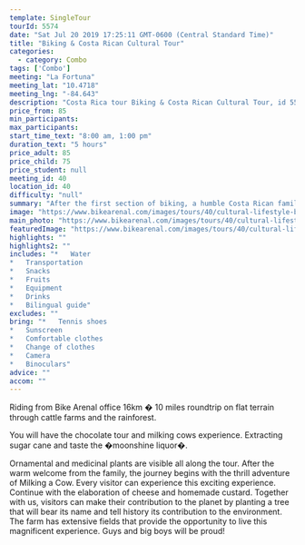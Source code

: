 ```yaml
---
template: SingleTour
tourId: 5574
date: "Sat Jul 20 2019 17:25:11 GMT-0600 (Central Standard Time)"
title: "Biking & Costa Rican Cultural Tour"
categories: 
  - category: Combo
tags: ['Combo']
meeting: "La Fortuna"
meeting_lat: "10.4718"
meeting_lng: "-84.643"
description: "Costa Rica tour Biking & Costa Rican Cultural Tour, id 5574"
price_from: 85
min_participants: 
max_participants: 
start_time_text: "8:00 am, 1:00 pm"
duration_text: "5 hours"
price_adult: 85
price_child: 75
price_student: null
meeting_id: 40
location_id: 40
difficulty: "null"
summary: "After the first section of biking, a humble Costa Rican family will show us how the people used to live, the way they used to produce their own food and all the things needed for the daily living."
image: "https://www.bikearenal.com/images/tours/40/cultural-lifestyle-biking.jpg"
main_photo: "https://www.bikearenal.com/images/tours/40/cultural-lifestyle-biking.jpg"
featuredImage: "https://www.bikearenal.com/images/tours/40/cultural-lifestyle-biking.jpg"
highlights: ""
highlights2: ""
includes: "*   Water
*   Transportation
*   Snacks
*   Fruits
*   Equipment
*   Drinks
*   Bilingual guide"
excludes: ""
bring: "*   Tennis shoes
*   Sunscreen
*   Comfortable clothes
*   Change of clothes
*   Camera
*   Binoculars"
advice: ""
accom: ""
---
```

Riding from Bike Arenal office 16km � 10 miles roundtrip on flat terrain through cattle farms and the rainforest.

You will have the chocolate tour and milking cows experience. Extracting sugar cane and taste the �moonshine liquor�.

Ornamental and medicinal plants are visible all along the tour. After the warm welcome from the family, the journey begins with the thrill adventure of Milking a Cow. Every visitor can experience this exciting experience. Continue with the elaboration of cheese and homemade custard. Together with us, visitors can make their contribution to the planet by planting a tree that will bear its name and tell history its contribution to the environment. The farm has extensive fields that provide the opportunity to live this magnificent experience. Guys and big boys will be proud!